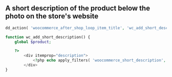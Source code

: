 A short description of the product below the photo on the store's website
---
```php
dd_action( 'woocommerce_after_shop_loop_item_title', 'wc_add_short_description' );

function wc_add_short_description() {
	global $product;

	?>
        <div itemprop="description">
            <?php echo apply_filters( 'woocommerce_short_description', $product->post-> post_excerpt ) ?>
        </div>
}
``` 
